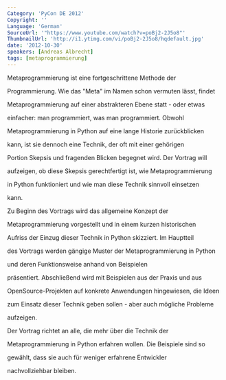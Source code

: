```yaml
---
Category: 'PyCon DE 2012'
Copyright: ''
Language: 'German'
SourceUrl: '"https://www.youtube.com/watch?v=poBj2-2J5o8"'
ThumbnailUrl: 'http://i1.ytimg.com/vi/poBj2-2J5o8/hqdefault.jpg'
date: '2012-10-30'
speakers: [Andreas Albrecht]
tags: [metaprogrammierung]
---
```

Metaprogrammierung ist eine fortgeschrittene Methode der

Programmierung. Wie das "Meta" im Namen schon vermuten lässt, findet

Metaprogrammierung auf einer abstrakteren Ebene statt - oder etwas

einfacher: man programmiert, was man programmiert. Obwohl

Metaprogrammierung in Python auf eine lange Historie zurückblicken

kann, ist sie dennoch eine Technik, der oft mit einer gehörigen

Portion Skepsis und fragenden Blicken begegnet wird. Der Vortrag will

aufzeigen, ob diese Skepsis gerechtfertigt ist, wie Metaprogrammierung

in Python funktioniert und wie man diese Technik sinnvoll einsetzen

kann.

Zu Beginn des Vortrags wird das allgemeine Konzept der

Metaprogrammierung vorgestellt und in einem kurzen historischen

Aufriss der Einzug dieser Technik in Python skizziert. Im Hauptteil

des Vortrags werden gängige Muster der Metaprogrammierung in Python

und deren Funktionsweise anhand von Beispielen

präsentiert. Abschließend wird mit Beispielen aus der Praxis und aus

OpenSource-Projekten auf konkrete Anwendungen hingewiesen, die Ideen

zum Einsatz dieser Technik geben sollen - aber auch mögliche Probleme

aufzeigen.

Der Vortrag richtet an alle, die mehr über die Technik der

Metaprogrammierung in Python erfahren wollen. Die Beispiele sind so

gewählt, dass sie auch für weniger erfahrene Entwickler

nachvollziehbar bleiben.

